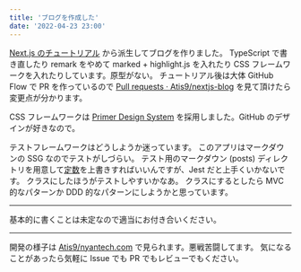 ```yaml
---
title: 'ブログを作成した'
date: '2022-04-23 23:00'
---
```


[Next.js のチュートリアル](https://nextjs.org/learn/basics/create-nextjs-app) から派生してブログを作りました。
TypeScript で書き直したり remark をやめて marked + highlight.js を入れたり CSS フレームワークを入れたりしています。原型がない。
チュートリアル後は大体 GitHub Flow で PR を作っているので [Pull requests · Atis9/nextjs\-blog](https://github.com/Atis9/nextjs-blog/pulls?q=is%3Apr+is%3Aclosed) を見て頂けたら変更点が分かります。

CSS フレームワークは [Primer Design System](https://primer.style/) を採用しました。GitHub のデザインが好きなので。

テストフレームワークはどうしようか迷っています。
このアプリはマークダウンの SSG なのでテストがしづらい。
テスト用のマークダウン (posts) ディレクトリを用意して[定数](https://github.com/Atis9/nextjs-blog/blob/6b36b14160625764273b758c1286a7583ad5fbcb/lib/posts.ts#L8)を上書きすればいいんですが、Jest だと上手くいかないです。
クラスにしたほうがテストしやすいかなあ。
クラスにするとしたら MVC 的なパターンか DDD 的なパターンにしようかと思っています。

----

基本的に書くことは未定なので適当にお付き合いください。

----

開発の様子は [Atis9/nyantech\.com](https://github.com/Atis9/nyantech.com) で見られます。悪戦苦闘してます。
気になることがあったら気軽に Issue でも PR でもレビューでもください。
